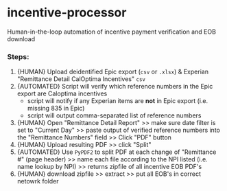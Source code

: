 # incentive-processor
Human-in-the-loop automation of incentive payment verification and EOB download

### Steps:
1. {HUMAN} Upload deidentified Epic export (`csv` or `.xlsx`) & Experian "Remittance Detail CalOptima Incentives" `csv`
2. {AUTOMATED} Script will verify which reference numbers in the Epic export are Caloptima incentives
   * script will notify if any Experian items are **not** in Epic export (i.e. missing 835 in Epic)
   * script will output comma-separated list of reference numbers
3. {HUMAN} Open "Remittance Detail Report" >> make sure date filter is set to "Current Day" >> paste output of verified reference numbers into the "Remittance Numbers" field >> Click "PDF" button
4. {HUMAN} Upload resulting PDF >> click "Split"
5. {AUTOMATED} Use `PyPDF2` to split PDF at each change of "Remittance #" (page header) >> name each file according to the NPI listed (i.e. name lookup by NPI) >> returns zipfile of all incentive EOB PDF's
6. {HUMAN} download zipfile >> extract >> put all EOB's in correct netowrk folder
